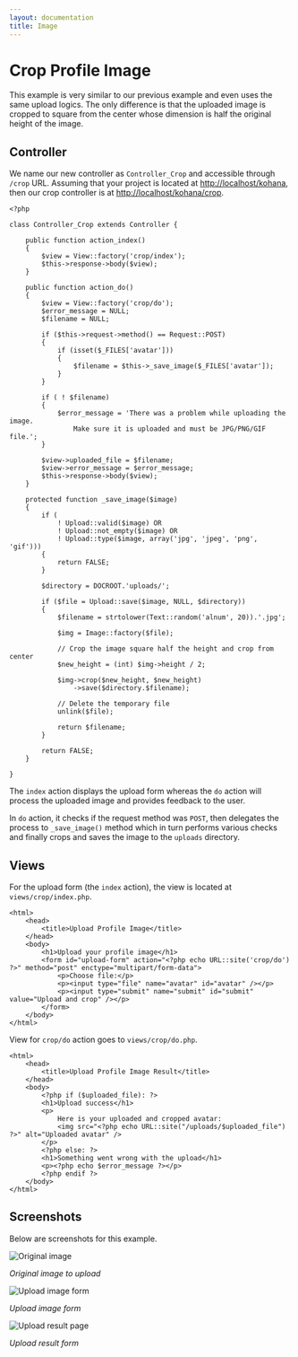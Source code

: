 ```yaml
---
layout: documentation
title: Image
---
```

# Crop Profile Image

This example is very similar to our previous example and even uses the same upload logics. The only difference is that the uploaded image is cropped to square from the center whose dimension is half the original height of the image. 

## Controller

We name our new controller as `Controller_Crop` and accessible through `/crop` URL. Assuming that your project is located at [http://localhost/kohana](http://localhost/kohana), then our crop controller is at [http://localhost/kohana/crop](http://localhost/kohana/crop).

~~~
<?php

class Controller_Crop extends Controller {

	public function action_index()
	{
		$view = View::factory('crop/index');
		$this->response->body($view);
	}
	
	public function action_do()
	{
		$view = View::factory('crop/do');
		$error_message = NULL;
		$filename = NULL;
		
		if ($this->request->method() == Request::POST)
		{
			if (isset($_FILES['avatar']))
			{
				$filename = $this->_save_image($_FILES['avatar']);
			}
		}
		
		if ( ! $filename)
		{
			$error_message = 'There was a problem while uploading the image.
				Make sure it is uploaded and must be JPG/PNG/GIF file.';
		}
		
		$view->uploaded_file = $filename;
		$view->error_message = $error_message;
		$this->response->body($view);
	}
	
	protected function _save_image($image)
	{
		if (
			! Upload::valid($image) OR
			! Upload::not_empty($image) OR
			! Upload::type($image, array('jpg', 'jpeg', 'png', 'gif')))
		{
			return FALSE;
		}
		
		$directory = DOCROOT.'uploads/';
		
		if ($file = Upload::save($image, NULL, $directory))
		{
			$filename = strtolower(Text::random('alnum', 20)).'.jpg';
			
			$img = Image::factory($file);
			
			// Crop the image square half the height and crop from center
			$new_height = (int) $img->height / 2;
			
			$img->crop($new_height, $new_height)
				->save($directory.$filename);
				
			// Delete the temporary file
			unlink($file);
			
			return $filename;
		}
		
		return FALSE;
	}
	
}
~~~

The `index` action displays the upload form whereas the `do` action will process the uploaded image and provides feedback to the user.

In `do` action, it checks if the request method was `POST`, then delegates the process to `_save_image()` method which in turn performs various checks and finally crops and saves the image to the `uploads` directory.

## Views

For the upload form (the `index` action), the view is located at `views/crop/index.php`.

~~~
<html>
	<head>
		<title>Upload Profile Image</title>
	</head>
	<body>
		<h1>Upload your profile image</h1>
		<form id="upload-form" action="<?php echo URL::site('crop/do') ?>" method="post" enctype="multipart/form-data">
			<p>Choose file:</p>
			<p><input type="file" name="avatar" id="avatar" /></p>
			<p><input type="submit" name="submit" id="submit" value="Upload and crop" /></p>
		</form>
	</body>
</html>
~~~

View for `crop/do` action goes to `views/crop/do.php`.

~~~
<html>
	<head>
		<title>Upload Profile Image Result</title>
	</head>
	<body>
		<?php if ($uploaded_file): ?>
		<h1>Upload success</h1>
		<p>
			Here is your uploaded and cropped avatar:
			<img src="<?php echo URL::site("/uploads/$uploaded_file") ?>" alt="Uploaded avatar" />
		</p>
		<?php else: ?>
		<h1>Something went wrong with the upload</h1>
		<p><?php echo $error_message ?></p>
		<?php endif ?>
	</body>
</html>
~~~

## Screenshots

Below are screenshots for this example.

![Original image](/documentation/image/crop_orig.jpg)

_Original image to upload_

![Upload image form](/documentation/image/crop_form.jpg)

_Upload image form_

![Upload result page](/documentation/image/crop_result.jpg)

_Upload result form_